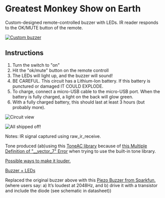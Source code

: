 # Greatest Monkey Show on Earth

Custom-designed remote-controlled buzzer with LEDs. IR reader responds to the OK/MUTE button of the remote.

[![Custom buzzer](http://i.imgur.com/pSZWc4n.jpg?2)](https://www.youtube.com/watch?v=mZtTcWTQRRo "Click to see the video")

## Instructions
1. Turn the switch to "on"
2. Hit the "ok/mute" button on the remote controll
3. The LEDs will light up, and the buzzer will sound!
4. BE CAREFUL. This circuit has a Lithium-Ion battery. If this battery is punctured or damaged IT COULD EXPLODE.
5. To charge, connect a micro-USB cable to the micro-USB port. When the battery is fully charged, a light on the back will glow green.
6. With a fully charged battery, this should last at least 3 hours (but probably more).

![Circuit view](http://i.imgur.com/TDTeM19.jpg?2)

![All shipped off!](http://i.imgur.com/HroYwX8.jpg?2)

Notes:
IR signal captured using raw_ir_receive.

Tone produced (ab)using this [ToneAC library](https://bitbucket.org/teckel12/arduino-toneac/wiki/Home) because of [this Multiple Definition of "__vector_7" Error](https://bitbucket.org/teckel12/arduino-new-ping/wiki/Multiple%20Definition%20of%20%22__vector_7%22%20Error) when trying to use the built-in tone library.

[Possible ways to make it louder.](http://electronics.stackexchange.com/questions/161820/loudest-piezo-with-low-voltage-and-current)

[Buzzer + LEDs](http://www.alibaba.com/product-detail/Matek-WS2812B-LED-5V-Active-Buzzer_60303713205.html?spm=a2700.7724857.0.0.U3pdfQ)

Replaced the original buzzer above with this [Piezo Buzzer from Sparkfun.](https://www.sparkfun.com/products/7950) (where users say: a) It’s loudest at 2048Hz, and b) drive it with a transistor and include the diode (see schematic in datasheet))
